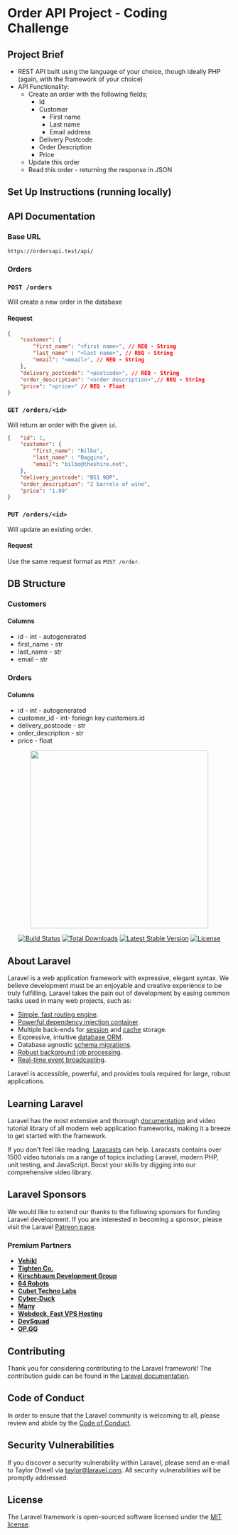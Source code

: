 # Order API Project - Coding Challenge

## Project Brief
- REST API built using the language of your choice, though ideally PHP (again, with the framework of your choice)
- API Functionality:
    - Create an order with the following fields;
      - Id
      - Customer 
        - First name
        - Last name
        - Email address
      - Delivery Postcode
      - Order Description 
      - Price
    - Update this order
    - Read this order - returning the response in JSON

## Set Up Instructions (running locally)


## API Documentation

### Base URL
`https://ordersapi.test/api/`

### Orders

### `POST /orders`

Will create a new order in the database

#### Request

```json
{	
    "customer": {
        "first_name": "<first name>", // REQ - String
        "last_name" : "<last name>", // REQ - String
        "email": "<email>", // REQ - String
    },
    "delivery_postcode": "<postcode>", // REQ - String
    "order_description": "<order description>",// REQ - String
    "price": "<price>" // REQ - Float
}
```

### `GET /orders/<id>`

Will return an order with the given `id`.
 
```json
{	"id": 1,
    "customer": {
        "first_name": "Bilbo", 
        "last_name" : "Baggins", 
        "email": "bilbo@theshire.net", 
    },
    "delivery_postcode": "BS1 9DP", 
    "order_description": "2 barrels of wine",
    "price": "1.99"
}
```

### `PUT /orders/<id>`

Will update an existing order. 

#### Request

Use the same request format as `POST /order`.

## DB Structure

### Customers
#### Columns
- id - int - autogenerated
- first_name - str
- last_name - str
- email - str

### Orders
#### Columns
- id - int - autogenerated
- customer_id - int- foriegn key customers.id
- delivery_postcode - str
- order_description - str
- price - float

<p align="center"><img src="https://res.cloudinary.com/dtfbvvkyp/image/upload/v1566331377/laravel-logolockup-cmyk-red.svg" width="400"></p>

<p align="center">
<a href="https://travis-ci.org/laravel/framework"><img src="https://travis-ci.org/laravel/framework.svg" alt="Build Status"></a>
<a href="https://packagist.org/packages/laravel/framework"><img src="https://poser.pugx.org/laravel/framework/d/total.svg" alt="Total Downloads"></a>
<a href="https://packagist.org/packages/laravel/framework"><img src="https://poser.pugx.org/laravel/framework/v/stable.svg" alt="Latest Stable Version"></a>
<a href="https://packagist.org/packages/laravel/framework"><img src="https://poser.pugx.org/laravel/framework/license.svg" alt="License"></a>
</p>

## About Laravel

Laravel is a web application framework with expressive, elegant syntax. We believe development must be an enjoyable and creative experience to be truly fulfilling. Laravel takes the pain out of development by easing common tasks used in many web projects, such as:

- [Simple, fast routing engine](https://laravel.com/docs/routing).
- [Powerful dependency injection container](https://laravel.com/docs/container).
- Multiple back-ends for [session](https://laravel.com/docs/session) and [cache](https://laravel.com/docs/cache) storage.
- Expressive, intuitive [database ORM](https://laravel.com/docs/eloquent).
- Database agnostic [schema migrations](https://laravel.com/docs/migrations).
- [Robust background job processing](https://laravel.com/docs/queues).
- [Real-time event broadcasting](https://laravel.com/docs/broadcasting).

Laravel is accessible, powerful, and provides tools required for large, robust applications.

## Learning Laravel

Laravel has the most extensive and thorough [documentation](https://laravel.com/docs) and video tutorial library of all modern web application frameworks, making it a breeze to get started with the framework.

If you don't feel like reading, [Laracasts](https://laracasts.com) can help. Laracasts contains over 1500 video tutorials on a range of topics including Laravel, modern PHP, unit testing, and JavaScript. Boost your skills by digging into our comprehensive video library.

## Laravel Sponsors

We would like to extend our thanks to the following sponsors for funding Laravel development. If you are interested in becoming a sponsor, please visit the Laravel [Patreon page](https://patreon.com/taylorotwell).

### Premium Partners

- **[Vehikl](https://vehikl.com/)**
- **[Tighten Co.](https://tighten.co)**
- **[Kirschbaum Development Group](https://kirschbaumdevelopment.com)**
- **[64 Robots](https://64robots.com)**
- **[Cubet Techno Labs](https://cubettech.com)**
- **[Cyber-Duck](https://cyber-duck.co.uk)**
- **[Many](https://www.many.co.uk)**
- **[Webdock, Fast VPS Hosting](https://www.webdock.io/en)**
- **[DevSquad](https://devsquad.com)**
- **[OP.GG](https://op.gg)**

## Contributing

Thank you for considering contributing to the Laravel framework! The contribution guide can be found in the [Laravel documentation](https://laravel.com/docs/contributions).

## Code of Conduct

In order to ensure that the Laravel community is welcoming to all, please review and abide by the [Code of Conduct](https://laravel.com/docs/contributions#code-of-conduct).

## Security Vulnerabilities

If you discover a security vulnerability within Laravel, please send an e-mail to Taylor Otwell via [taylor@laravel.com](mailto:taylor@laravel.com). All security vulnerabilities will be promptly addressed.

## License

The Laravel framework is open-sourced software licensed under the [MIT license](https://opensource.org/licenses/MIT).
